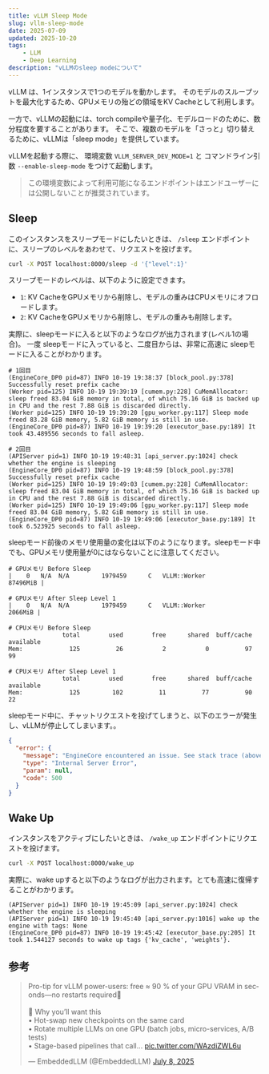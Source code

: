```yaml
---
title: vLLM Sleep Mode
slug: vllm-sleep-mode
date: 2025-07-09
updated: 2025-10-20
tags:
    - LLM
    - Deep Learning
description: "vLLMのsleep modeについて"
---
```


vLLM は、1インスタンスで1つのモデルを動かします。
そのモデルのスループットを最大化するため、GPUメモリの殆どの領域をKV Cacheとして利用します。

一方で、vLLMの起動には、torch compileや量子化、モデルロードのために、数分程度を要することがあります。
そこで、複数のモデルを「さっと」切り替えるために、vLLMは「sleep mode」を提供しています。

vLLMを起動する際に、 環境変数 `VLLM_SERVER_DEV_MODE=1` と コマンドライン引数 `--enable-sleep-mode` をつけて起動します。

> この環境変数によって利用可能になるエンドポイントはエンドユーザーには公開しないことが推奨されています。

## Sleep

このインスタンスをスリープモードにしたいときは、 `/sleep` エンドポイントに、スリープのレベルをあわせて、リクエストを投げます。

```bash
curl -X POST localhost:8000/sleep -d '{"level":1}'
```

スリープモードのレベルは、以下のように設定できます。

- `1`: KV CacheをGPUメモリから削除し、モデルの重みはCPUメモリにオフロードします。
- `2`: KV CacheをGPUメモリから削除し、モデルの重みも削除します。

実際に、sleepモードに入ると以下のようなログが出力されます(レベル1の場合)。
一度 sleepモードに入っていると、二度目からは、非常に高速に sleepモードに入ることがわかります。

```
# 1回目
(EngineCore_DP0 pid=87) INFO 10-19 19:38:37 [block_pool.py:378] Successfully reset prefix cache
(Worker pid=125) INFO 10-19 19:39:19 [cumem.py:228] CuMemAllocator: sleep freed 83.04 GiB memory in total, of which 75.16 GiB is backed up in CPU and the rest 7.88 GiB is discarded directly.
(Worker pid=125) INFO 10-19 19:39:20 [gpu_worker.py:117] Sleep mode freed 83.28 GiB memory, 5.82 GiB memory is still in use.
(EngineCore_DP0 pid=87) INFO 10-19 19:39:20 [executor_base.py:189] It took 43.489556 seconds to fall asleep.

# 2回目
(APIServer pid=1) INFO 10-19 19:48:31 [api_server.py:1024] check whether the engine is sleeping
(EngineCore_DP0 pid=87) INFO 10-19 19:48:59 [block_pool.py:378] Successfully reset prefix cache
(Worker pid=125) INFO 10-19 19:49:03 [cumem.py:228] CuMemAllocator: sleep freed 83.04 GiB memory in total, of which 75.16 GiB is backed up in CPU and the rest 7.88 GiB is discarded directly.
(Worker pid=125) INFO 10-19 19:49:06 [gpu_worker.py:117] Sleep mode freed 83.04 GiB memory, 5.82 GiB memory is still in use.
(EngineCore_DP0 pid=87) INFO 10-19 19:49:06 [executor_base.py:189] It took 6.523925 seconds to fall asleep.
```

sleepモード前後のメモリ使用量の変化は以下のようになります。sleepモード中でも、GPUメモリ使用量が0にはならないことに注意してください。

```
# GPUメモリ Before Sleep
|    0   N/A  N/A         1979459      C   VLLM::Worker                          87496MiB |

# GPUメモリ After Sleep Level 1
|    0   N/A  N/A         1979459      C   VLLM::Worker                           2066MiB |
```

```
# CPUメモリ Before Sleep
               total        used        free      shared  buff/cache   available
Mem:             125          26           2           0          97          99

# CPUメモリ After Sleep Level 1
               total        used        free      shared  buff/cache   available
Mem:             125         102          11          77          90          22
```


sleepモード中に、チャットリクエストを投げてしまうと、以下のエラーが発生し、vLLMが停止してしまいます。。

```json
{
  "error": {
    "message": "EngineCore encountered an issue. See stack trace (above) for the root cause.",
    "type": "Internal Server Error",
    "param": null,
    "code": 500
  }
}
```


## Wake Up

インスタンスをアクティブにしたいときは、 `/wake_up` エンドポイントにリクエストを投げます。

```bash
curl -X POST localhost:8000/wake_up
```

実際に、wake upすると以下のようなログが出力されます。とても高速に復帰することがわかります。

```
(APIServer pid=1) INFO 10-19 19:45:09 [api_server.py:1024] check whether the engine is sleeping
(APIServer pid=1) INFO 10-19 19:45:40 [api_server.py:1016] wake up the engine with tags: None
(EngineCore_DP0 pid=87) INFO 10-19 19:45:42 [executor_base.py:205] It took 1.544127 seconds to wake up tags {'kv_cache', 'weights'}.
```


## 参考

<blockquote class="twitter-tweet"><p lang="en" dir="ltr">Pro-tip for vLLM power-users: free ≈ 90 % of your GPU VRAM in seconds—no restarts required🚀<br><br>🚩 Why you’ll want this<br>• Hot-swap new checkpoints on the same card<br>• Rotate multiple LLMs on one GPU (batch jobs, micro-services, A/B tests)<br>• Stage-based pipelines that call… <a href="https://t.co/WAzdiZWL6u">pic.twitter.com/WAzdiZWL6u</a></p>&mdash; EmbeddedLLM (@EmbeddedLLM) <a href="https://twitter.com/EmbeddedLLM/status/1942556855324270610?ref_src=twsrc%5Etfw">July 8, 2025</a></blockquote> <script async src="https://platform.twitter.com/widgets.js" charset="utf-8"></script>

